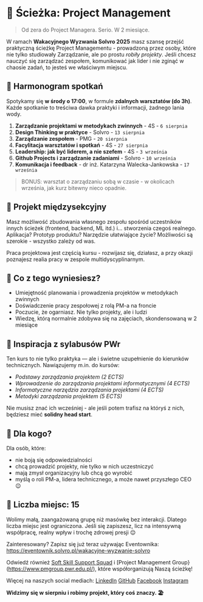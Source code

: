 # 🧭 Ścieżka: Project Management

> Od zera do Project Managera. Serio. W 2 miesiące.

W ramach **Wakacyjnego Wyzwania Solvro 2025** masz szansę przejść praktyczną ścieżkę Project Managementu - prowadzoną przez osoby, które nie tylko studiowały Zarządzanie, ale po prostu *robiły projekty*. Jeśli chcesz nauczyć się zarządzać zespołem, komunikować jak lider i nie zginąć w chaosie zadań, to jesteś we właściwym miejscu.

## 📅 Harmonogram spotkań

Spotykamy się **w środy o 17:00**, w formule **zdalnych warsztatów (do 3h)**. Każde spotkanie to treściwa dawka praktyki i informacji, żadnego lania wody.

1. **Zarządzanie projektami w metodykach zwinnych** - 4S - `6 sierpnia`
2. **Design Thinking w praktyce** - Solvro - `13 sierpnia`
3. **Zarządzanie zespołem** - PMG - `20 sierpnia`
4. **Facylitacja warsztatów i spotkań** - 4S - `27 sierpnia`
5. **Leadership: jak być liderem, a nie szefem** - 4S - `3 września`
6. **Github Projects i zarządzanie zadaniami** - Solvro - `10 września`
7. **Komunikacja i feedback** - dr inż. Katarzyna Walecka-Jankowska - `17 września`

> BONUS: warsztat o zarządzaniu sobą w czasie - w okolicach września, jak kurz bitewny nieco opadnie.

## 🧪 Projekt międzysekcyjny

Masz możliwość zbudowania własnego zespołu spośród uczestników innych ścieżek (frontend, backend, ML itd.) i... stworzenia czegoś realnego. Aplikacja? Prototyp produktu? Narzędzie ułatwiające życie? Możliwości są szerokie - wszystko zależy od was.

Praca projektowa jest częścią kursu - rozwijasz się, działasz, a przy okazji poznajesz realia pracy w zespole multidyscyplinarnym.

## 🧠 Co z tego wyniesiesz?

* Umiejętność planowania i prowadzenia projektów w metodykach zwinnych
* Doświadczenie pracy zespołowej z rolą PM-a na froncie
* Poczucie, że ogarniasz. Nie tylko projekty, ale i ludzi
* Wiedzę, którą normalnie zdobywa się na zajęciach, skondensowaną w 2 miesiące

## 💼 Inspiracja z sylabusów PWr

Ten kurs to nie tylko praktyka — ale i świetne uzupełnienie do kierunków technicznych. Nawiązujemy m.in. do kursów:

* *Podstawy zarządzania projektem (2 ECTS)*
* *Wprowadzenie do zarządzania projektami informatycznymi (4 ECTS)*
* *Informatyczne narzędzia zarządzania projektami (4 ECTS)*
* *Metodyki zarządzania projektem (5 ECTS)*

Nie musisz znać ich wcześniej - ale jeśli potem trafisz na któryś z nich, będziesz mieć **solidny head start**.

## 🎯 Dla kogo?

Dla osób, które:

* nie boją się odpowiedzialności
* chcą prowadzić projekty, nie tylko w nich uczestniczyć
* mają zmysł organizacyjny lub chcą go wyrobić
* myślą o roli PM-a, lidera technicznego, a może nawet przyszłego CEO 😉

## 👥 Liczba miejsc: 15

Wolimy małą, zaangażowaną grupę niż masówkę bez interakcji. Dlatego liczba miejsc jest ograniczona. Jeśli się zapiszesz, licz na intensywną współpracę, realny wpływ i trochę zdrowej presji 😌

Zainteresowany? Zapisz się już teraz używając Eventownika: 
https://eventownik.solvro.pl/wakacyjne-wyzwanie-solvro 

Odwiedź również [Soft Skill Support Squad](https://4s.pwr.edu.pl/) i [Project Management Group}(https://www.pmgroup.pwr.edu.pl/), które współorganizują Naszą ścieżkę!

Więcej na naszych social mediach:
[LinkedIn](https://www.linkedin.com/company/knsolvro/)
[GitHub](https://github.com/solvro)
[Facebook](https://www.facebook.com/knsolvro)
[Instagram](https://www.instagram.com/knsolvro)

**Widzimy się w sierpniu i robimy projekt, który coś znaczy. 🏖️**
